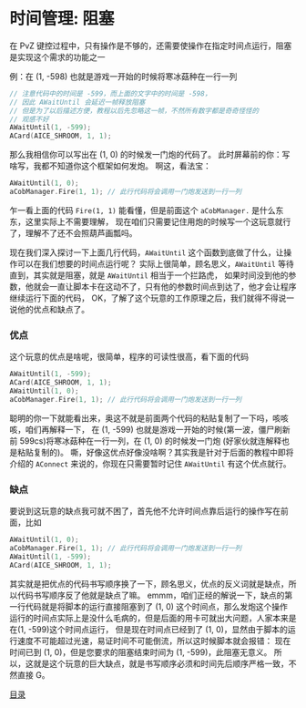 <!--
 * @Coding: utf-8
 * @Author: vector-wlc
 * @Date: 2022-11-18 19:11:49
 * @Description: 
-->
# 时间管理: 阻塞

在 PvZ 键控过程中，只有操作是不够的，还需要使操作在指定时间点运行，阻塞是实现这个需求的功能之一

例：在 (1, -598) 也就是游戏一开始的时候将寒冰菇种在一行一列

```C++
// 注意代码中的时间是 -599，而上面的文字中的时间是 -598，
// 因此 AWaitUntil 会延迟一帧释放阻塞 
// 但是为了以后描述方便，教程以后先忽略这一帧，不然所有数字都是奇奇怪怪的
// 观感不好
AWaitUntil(1, -599);
ACard(AICE_SHROOM, 1, 1);
```

那么我相信你可以写出在 (1, 0) 的时候发一门炮的代码了。 此时屏幕前的你：写啥写，我都不知道你这个框架如何发炮。 
啊这，看法宝：

```C++
AWaitUntil(1, 0);
aCobManager.Fire(1, 1); // 此行代码将会调用一门炮发送到一行一列
```

乍一看上面的代码 `Fire(1, 1)` 能看懂，但是前面这个 `aCobManager.` 是什么东东，这里实际上不需要理解，
现在咱们只需要记住用炮的时候写一个这玩意就行了，理解不了还不会照葫芦画瓢吗。

现在我们深入探讨一下上面几行代码，`AWaitUntil` 这个函数到底做了什么，让操作可以在我们想要的时间点运行呢？
实际上很简单，顾名思义，`AWaitUntil` 等待直到，其实就是阻塞，就是 `AWaitUntil` 相当于一个拦路虎，
如果时间没到他的参数，他就会一直让脚本卡在这动不了，只有他的参数时间点到达了，他才会让程序继续运行下面的代码，
OK，了解了这个玩意的工作原理之后，我们就得不得说一说他的优点和缺点了。

### 优点
这个玩意的优点是啥呢，很简单，程序的可读性很高，看下面的代码

```C++
AWaitUntil(1, -599);
ACard(AICE_SHROOM, 1, 1);
AWaitUntil(1, 0);
aCobManager.Fire(1, 1); // 此行代码将会调用一门炮发送到一行一列
```

聪明的你一下就能看出来，奥这不就是前面两个代码的粘贴复制了一下吗，咳咳咳，咱们再解释一下，
在 (1, -599) 也就是游戏一开始的时候(第一波，僵尸刷新前 599cs)将寒冰菇种在一行一列，在 (1, 0) 的时候发一门炮 (好家伙就连解释也是粘贴复制的)。
嘶，好像这优点好像没啥啊？其实我是针对于后面的教程中即将介绍的 `AConnect` 来说的，你现在只需要暂时记住 `AWaitUntil` 有这个优点就行。

### 缺点

要说到这玩意的缺点我可就不困了，首先他不允许时间点靠后运行的操作写在前面，比如

```C++
AWaitUntil(1, 0);
aCobManager.Fire(1, 1); // 此行代码将会调用一门炮发送到一行一列
AWaitUntil(1, -599);
ACard(AICE_SHROOM, 1, 1);
```

其实就是把优点的代码书写顺序换了一下，顾名思义，优点的反义词就是缺点，所以代码书写顺序反了他就是缺点了嘛。
emmm，咱们正经的解说一下，缺点的第一行代码就是将脚本的运行直接阻塞到了 (1, 0) 这个时间点，那么发炮这个操作
运行的时间点实际上是没什么毛病的，但是后面的用卡可就出大问题，人家本来是在(1, -599)这个时间点运行，
但是现在时间点已经到了 (1, 0)，显然由于脚本的运行速度不可能超过光速，易证时间不可能倒流，所以这时候脚本就会报错：
现在时间已到 (1, 0)，但是您要求的阻塞结束时间为 (1, -599)，此阻塞无意义。
所以，这就是这个玩意的巨大缺点，就是书写顺序必须和时间先后顺序严格一致，不然直接 G。

[目录](./0catalogue.md)